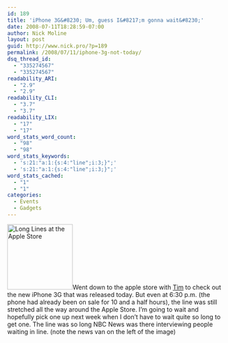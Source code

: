 ```yaml
---
id: 189
title: 'iPhone 3G&#8230; Um, guess I&#8217;m gonna wait&#8230;'
date: 2008-07-11T18:28:59-07:00
author: Nick Moline
layout: post
guid: http://www.nick.pro/?p=189
permalink: /2008/07/11/iphone-3g-not-today/
dsq_thread_id:
  - "335274567"
  - "335274567"
readability_ARI:
  - "2.9"
  - "2.9"
readability_CLI:
  - "3.7"
  - "3.7"
readability_LIX:
  - "17"
  - "17"
word_stats_word_count:
  - "98"
  - "98"
word_stats_keywords:
  - 's:21:"a:1:{s:4:"line";i:3;}";'
  - 's:21:"a:1:{s:4:"line";i:3;}";'
word_stats_cached:
  - "1"
  - "1"
categories:
  - Events
  - Gadgets
---
```

<a href="https://i0.wp.com/www.nick.pro/wp-content/uploads/2008/07/img_0167.jpg?ssl=1" rel="lightbox"><img src="https://i2.wp.com/www.nick.pro/wp-content/uploads/2008/07/img_0167-150x150.jpg?resize=150%2C150&#038;ssl=1" title="Long Lines at the Apple Store" alt="Long Lines at the Apple Store" width="150" height="150" class="alignright size-thumbnail wp-image-190" data-recalc-dims="1" /></a>Went down to the apple store with [Tim](http://www.timstanley.com) to check out the new iPhone 3G that was released today. But even at 6:30 p.m. (the phone had already been on sale for 10 and a half hours), the line was still stretched all the way around the Apple Store. I&#8217;m going to wait and hopefully pick one up next week when I don&#8217;t have to wait quite so long to get one. The line was so long NBC News was there interviewing people waiting in line. (note the news van on the left of the image)